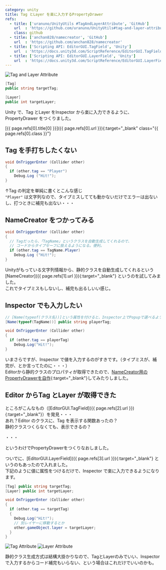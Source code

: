 ```yaml
---
category: unity
title: Tag とLayer を楽に入力するPropertyDrawer
refs:
  - title: ['uranuno/UnityUtils #TagAndLayerAttribute', 'GitHub']
    url  : 'https://github.com/uranuno/UnityUtils#tag-and-layer-attribute'
    class: github
  - title: ['anchan828/namecreator', 'GitHub']
    url  : 'https://github.com/anchan828/namecreator'
  - title: ['Scripting API: EditorGUI.TagField', 'Unity']
    url  : 'https://docs.unity3d.com/ScriptReference/EditorGUI.TagField.html'
  - title: ['Scripting API: EditorGUI.LayerField', 'Unity']
    url  : 'https://docs.unity3d.com/ScriptReference/EditorGUI.LayerField.html'
---
```


![Tag and Layer Attribute](https://uranuno.github.io/UnityUtils/tagandlayer.png)

```csharp
[Tag]
public string targetTag;

[Layer]
public int targetLayer;
```

Unity で、Tag とLayer をInspector から楽に入力できるように、PropertyDrawer をつくりました。

[{{ page.refs[0].title[0] }}]({{ page.refs[0].url }}){:target="_blank" class="{{ page.refs[0].class }}"}

<!-- more -->

Tag を手打ちしたくない
----------------------
```csharp
void OnTriggerEnter (Collider other)
{
  if (other.tag == "Player")
    Debug.Log ("Hit!");
}
```

↑Tag の判定を単純に書くとこんな感じ  
`"Player"` は文字列なので、タイプミスしてても動かないだけでエラーは出ないし、打つときに補完も出ない・・・


NameCreator をつかってみる
--------------------------
```csharp
void OnTriggerEnter (Collider other)
{
  // Tagだったら、「TagName」というクラスを自動生成してくれるので、
  // コードからタイプセーフに扱えるようになる。便利。
  if (other.tag == TagName.Player)
    Debug.Log ("Hit!");
}
```

Unityがもっている文字列情報から、静的クラスを自動生成してくれるという[NameCreator]({{ page.refs[1].url }}){:target="_blank"} というのを試してみました。  
これでタイプミスもしないし、補完も出るしいい感じ。


Inspector でも入力したい
------------------------
```csharp
// [Name(typeof(クラス名))]という属性を付けると、Inspector上でPopupで選べるように！
[Name(typeof(TagName))] public string playerTag;

void OnTriggerEnter (Collider other)
{
  if (other.tag == playerTag)
    Debug.Log("Hit!");
}
```

いまさらですが、Inspector で値を入力するのがすきです。（タイプミスが、補完が、とか言ってたのに・・・）  
Editorから静的クラスのプロパティが取得できたので、[NameCreator用のPropertyDrawerを自作](https://gist.github.com/uranuno/8be43847015f5e25cf17){:target="_blank"}してみたりしました。


Editor からTag とLayer が取得できた
-----------------------------------
ところがこんなもの（[EditorGUI.TagField]({{ page.refs[2].url }}){:target="_blank"}）を発見・・・  
あれ？Editor のクラスに、Tag を表示する関数あったの？  
静的クラスつくらなくても、表示できるの？

・・・

というわけでPropertyDrawerをつくりなおしました。

ついでに、[EditorGUI.LayerField]({{ page.refs[3].url }}){:target="_blank"} というのもあったので入れました。  
下記のように値に属性をつけるだけで、Inspector で楽に入力できるようになります。

```csharp
[Tag] public string targetTag;
[Layer] public int targetLayer;

void OnTriggerEnter (Collider other)
{
  if (other.tag == targetTag)
  {
    Debug.Log("Hit!");
    // 別レイヤーに移動するとか
    other.gameObject.layer = targetLayer;
  }
}
```

![Tag Attribute](https://uranuno.github.io/UnityUtils/tagandlayer-tag.png)
![Layer Attribute](https://uranuno.github.io/UnityUtils/tagandlayer-layer.png)

静的クラス生成方式は結構大掛かりなので、TagとLayerのみでいい、Inspectorで入力するからコード補完もいらない、という場合はこれだけでいいのかも。
